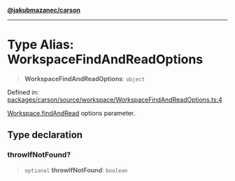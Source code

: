 [**@jakubmazanec/carson**](../README.md)

---

# Type Alias: WorkspaceFindAndReadOptions

> **WorkspaceFindAndReadOptions**: `object`

Defined in:
[packages/carson/source/workspace/WorkspaceFindAndReadOptions.ts:4](https://github.com/jakubmazanec/tools/blob/7c5f40d811171692b72a47160bc33d644201b16a/packages/carson/source/workspace/WorkspaceFindAndReadOptions.ts#L4)

[Workspace.findAndRead](../classes/Workspace.md#findandread) options parameter.

## Type declaration

### throwIfNotFound?

> `optional` **throwIfNotFound**: `boolean`
